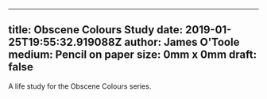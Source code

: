 
---
title: Obscene Colours Study
date: 2019-01-25T19:55:32.919088Z
author: James O'Toole
medium: Pencil on paper
size: 0mm x 0mm
draft: false
---

A life study for the Obscene Colours series.
